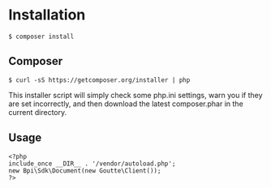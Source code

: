 Installation
============

    $ composer install

Composer
------------

    $ curl -sS https://getcomposer.org/installer | php

This installer script will simply check some php.ini settings, warn you if they are set incorrectly, and then download the latest composer.phar in the current directory.

Usage
------------

    <?php
    include_once __DIR__ . '/vendor/autoload.php';
    new Bpi\Sdk\Document(new Goutte\Client());
    ?>
